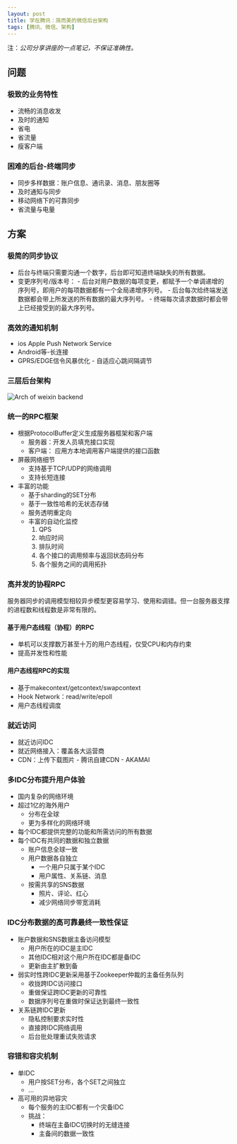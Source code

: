 ```yaml
---
layout: post
title: 学在腾讯：简而美的微信后台架构
tags: [腾讯、微信、架构]
---
```


注：*公司分享讲座的一点笔记，不保证准确性。*

## 问题

### 极致的业务特性

- 流畅的消息收发
- 及时的通知
- 省电
- 省流量
- 瘦客户端

### 困难的后台-终端同步

- 同步多样数据：账户信息、通讯录、消息、朋友圈等
- 及时通知与同步
- 移动网络下的可靠同步
- 省流量与电量

## 方案

### 极简的同步协议

- 后台与终端只需要沟通一个数字，后台即可知道终端缺失的所有数据。
- 变更序列号/版本号：
      - 后台对用户数据的每项变更，都赋予一个单调递增的序列号，即用户的每项数据都有一个全局递增序列号。
      - 后台每次给终端发送数据都会带上所发送的所有数据的最大序列号。
      - 终端每次请求数据时都会带上已经接受到的最大序列号。

### 高效的通知机制

- ios Apple Push Network Service
- Android等-长连接
- GPRS/EDGE信令风暴优化
      - 自适应心跳间隔调节

### 三层后台架构

![Arch of weixin backend](https://raw.github.com/youngsterxyf/youngsterxyf.github.com/master/assets/pics/arch-of-weixin-backend.png)

### 统一的RPC框架

- 根据ProtocolBuffer定义生成服务器框架和客户端
     - 服务器：开发人员填充接口实现
     - 客户端： 应用方本地调用客户端提供的接口函数
- 屏蔽网络细节
     - 支持基于TCP/UDP的网络调用
     - 支持长短连接
- 丰富的功能
     - 基于sharding的SET分布
     - 基于一致性哈希的无状态存储
     - 服务透明重定向
     - 丰富的自动化监控
         1. QPS
         2. 响应时间
         3. 排队时间
         4. 各个接口的调用频率与返回状态码分布
         5. 各个服务之间的调用拓扑

### 高并发的协程RPC

服务器同步的调用模型相较异步模型更容易学习、使用和调错。但一台服务器支撑的进程数和线程数是非常有限的。

#### 基于用户态线程（协程）的RPC

- 单机可以支撑数万甚至十万的用户态线程，仅受CPU和内存约束
- 提高并发性和性能

#### 用户态线程RPC的实现

- 基于makecontext/getcontext/swapcontext
- Hook Network：read/write/epoll
- 用户态线程调度

### 就近访问

- 就近访问IDC
- 就近网络接入：覆盖各大运营商
- CDN：上传下载图片
      - 腾讯自建CDN
      - AKAMAI

### 多IDC分布提升用户体验

- 国内复杂的网络环境
- 超过1亿的海外用户
     - 分布在全球
     - 更为多样化的网络环境
- 每个IDC都提供完整的功能和所需访问的所有数据
- 每个IDC有共同的数据和独立数据
     - 账户信息全球一致
     - 用户数据各自独立
         - 一个用户只属于某个IDC
         - 用户属性、关系链、消息
     - 按需共享的SNS数据
         - 照片、评论、红心
         - 减少网络同步带宽消耗

### IDC分布数据的高可靠最终一致性保证

- 账户数据和SNS数据主备访问模型
     - 用户所在的IDC是主IDC
     - 其他IDC相对这个用户所在IDC都是备IDC
     - 更新由主扩散到备
- 弱实时性跨IDC更新采用基于Zookeeper仲裁的主备任务队列
     - 收拢跨IDC访问接口
     - 重做保证跨IDC更新的可靠性
     - 数据序列号在重做时保证达到最终一致性
- 关系链跨IDC更新
     - 隐私控制要求实时性
     - 直接跨IDC网络调用
     - 后台批处理重试失败请求

### 容错和容灾机制

- 单IDC
     - 用户按SET分布，各个SET之间独立
     - ...
- 高可用的异地容灾
     - 每个服务的主IDC都有一个灾备IDC
     - 挑战：
         - 终端在主备IDC切换时的无缝连接
         - 主备间的数据一致性
